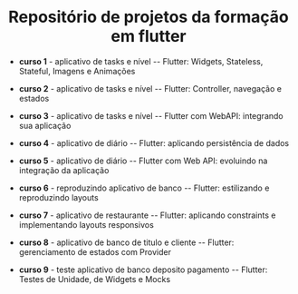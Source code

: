 <div align="center" id="top"> 

  &#xa0;

  <!-- <a href="https://primeiroprojeto.netlify.app">Demo</a> -->
</div>

<h1 align="center">Repositório de projetos da formação em flutter</h1>

- <b>curso 1</b> - aplicativo de tasks e nível
-- Flutter: Widgets, Stateless, Stateful, Imagens e Animações

- <b>curso 2</b> - aplicativo de tasks e nível
-- Flutter: Controller, navegação e estados

- <b>curso 3</b> - aplicativo de tasks e nível
-- Flutter com WebAPI: integrando sua aplicação

- <b>curso 4</b> - aplicativo de diário
-- Flutter: aplicando persistência de dados

- <b>curso 5</b> - aplicativo de diário
-- Flutter com Web API: evoluindo na integração da aplicação

- <b>curso 6</b> - reproduzindo aplicativo de banco
-- Flutter: estilizando e reproduzindo layouts

- <b>curso 7</b> - aplicativo de restaurante
-- Flutter: aplicando constraints e implementando layouts responsivos

- <b>curso 8</b> - aplicativo de banco de titulo e cliente
-- Flutter: gerenciamento de estados com Provider

- <b>curso 9</b> - teste aplicativo de banco deposito pagamento
-- Flutter: Testes de Unidade, de Widgets e Mocks